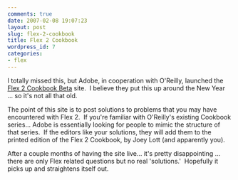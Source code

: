 ```yaml
---
comments: true
date: 2007-02-08 19:07:23
layout: post
slug: flex-2-cookbook
title: Flex 2 Cookbook
wordpress_id: 7
categories:
- flex
---
```


I totally missed this, but Adobe, in cooperation with O'Reilly, launched the [Flex 2 Cookbook Beta](http://www.adobe.com/cfusion/communityengine/index.cfm?event=homepage&productId=2) site.  I believe they put this up around the New Year ... so it's not all that old.

The point of this site is to post solutions to problems that you may have encountered with Flex 2.  If you're familiar with O'Reilly's existing Cookbook series... Adobe is essentially looking for people to mimic the structure of that series.  If the editors like your solutions, they will add them to the printed edition of the Flex 2 Cookbook, by Joey Lott (and apparently you).

After a couple months of having the site live... it's pretty disappointing ... there are only Flex related questions but no real 'solutions.'  Hopefully it picks up and straightens itself out.
